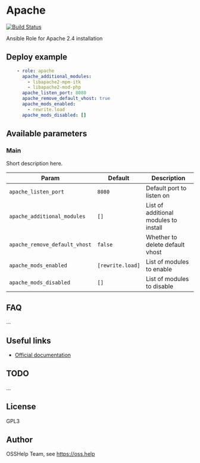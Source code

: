 # Apache

[![Build Status](https://drone.osshelp.ru/api/badges/ansible/apache/status.svg)](https://drone.osshelp.ru/ansible/apache)

Ansible Role for Apache 2.4 installation

## Deploy example

```yaml
    - role: apache
      apache_additional_modules:
        - libapache2-mpm-itk
        - libapache2-mod-php
      apache_listen_port: 8080
      apache_remove_default_vhost: true
      apache_mods_enabled:
        - rewrite.load
      apache_mods_disabled: []
```

## Available parameters

### Main

Short description here.

| Param | Default | Description |
| -------- | -------- | -------- |
| `apache_listen_port` | `8080` | Default port to listen on |
| `apache_additional_modules` | `[]` | List of additional modules to install |
| `apache_remove_default_vhost` | `false` | Whether to delete default vhost |
| `apache_mods_enabled` | `[rewrite.load]` | List of modules to enable |
| `apache_mods_disabled` | `[]` | List of modules to disable |

## FAQ

...

## Useful links

- [Official documentation](https://httpd.apache.org/docs/)

## TODO

...

## License

GPL3

## Author

OSSHelp Team, see <https://oss.help>
